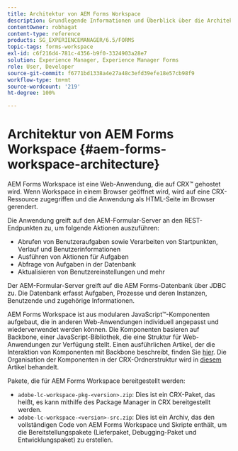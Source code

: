 ```yaml
---
title: Architektur von AEM Forms Workspace
description: Grundlegende Informationen und Überblick über die Architektur von LiveCycle AEM Forms Workspace.
contentOwner: robhagat
content-type: reference
products: SG_EXPERIENCEMANAGER/6.5/FORMS
topic-tags: forms-workspace
exl-id: c6f216d4-781c-4356-b9f0-3324903a28e7
solution: Experience Manager, Experience Manager Forms
role: User, Developer
source-git-commit: f6771bd1338a4e27a48c3efd39efe18e57cb98f9
workflow-type: tm+mt
source-wordcount: '219'
ht-degree: 100%

---
```


# Architektur von AEM Forms Workspace {#aem-forms-workspace-architecture}

AEM Forms Workspace ist eine Web-Anwendung, die auf CRX™ gehostet wird. Wenn Workspace in einem Browser geöffnet wird, wird auf eine CRX-Ressource zugegriffen und die Anwendung als HTML-Seite im Browser gerendert. 

Die Anwendung greift auf den AEM-Formular-Server an den REST-Endpunkten zu, um folgende Aktionen auszuführen:

* Abrufen von Benutzeraufgaben sowie Verarbeiten von Startpunkten, Verlauf und Benutzerinformationen
* Ausführen von Aktionen für Aufgaben
* Abfrage von Aufgaben in der Datenbank
* Aktualisieren von Benutzereinstellungen und mehr

Der AEM-Formular-Server greift auf die AEM Forms-Datenbank über JDBC zu. Die Datenbank erfasst Aufgaben, Prozesse und deren Instanzen, Benutzende und zugehörige Informationen.

AEM Forms Workspace ist aus modularen JavaScript™-Komponenten aufgebaut, die in anderen Web-Anwendungen individuell angepasst und wiederverwendet werden können. Die Komponenten basieren auf Backbone, einer JavaScript-Bibliothek, die eine Struktur für Web-Anwendungen zur Verfügung stellt. Einen ausführlichen Artikel, der die Interaktion von Komponenten mit Backbone beschreibt, finden Sie [hier](/help/forms/using/backbone-interaction.md). Die Organisation der Komponenten in der CRX-Ordnerstruktur wird in [diesem](/help/forms/using/folder-structure.md) Artikel behandelt.

Pakete, die für AEM Forms Workspace bereitgestellt werden:

* `adobe-lc-workspace-pkg-<version>.zip`: Dies ist ein CRX-Paket, das heißt, es kann mithilfe des Package Manager in CRX bereitgestellt werden.
* `adobe-lc-workspace-<version>-src.zip`: Dies ist ein Archiv, das den vollständigen Code von AEM Forms Workspace und Skripte enthält, um die Bereitstellungspakete (Lieferpaket, Debugging-Paket und Entwicklungspaket) zu erstellen.
